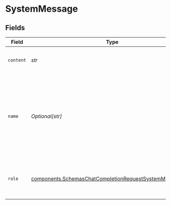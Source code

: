 # SystemMessage


## Fields

| Field                                                                                                                                | Type                                                                                                                                 | Required                                                                                                                             | Description                                                                                                                          |
| ------------------------------------------------------------------------------------------------------------------------------------ | ------------------------------------------------------------------------------------------------------------------------------------ | ------------------------------------------------------------------------------------------------------------------------------------ | ------------------------------------------------------------------------------------------------------------------------------------ |
| `content`                                                                                                                            | *str*                                                                                                                                | :heavy_check_mark:                                                                                                                   | The contents of the system message.                                                                                                  |
| `name`                                                                                                                               | *Optional[str]*                                                                                                                      | :heavy_minus_sign:                                                                                                                   | An optional name for the participant. Provides the model information to differentiate between participants of the same role.         |
| `role`                                                                                                                               | [components.SchemasChatCompletionRequestSystemMessageRole](../../models/components/schemaschatcompletionrequestsystemmessagerole.md) | :heavy_check_mark:                                                                                                                   | The role of the messages author, in this case `system`.                                                                              |